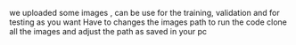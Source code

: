 we uploaded some images , can be use for the training, validation and for testing as you want
Have to changes the images path to run the code 
clone all the images and adjust the path as saved in your pc
